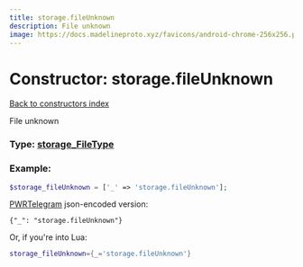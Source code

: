 ```yaml
---
title: storage.fileUnknown
description: File unknown
image: https://docs.madelineproto.xyz/favicons/android-chrome-256x256.png
---
```

# Constructor: storage.fileUnknown  
[Back to constructors index](index.md)



File unknown




### Type: [storage\_FileType](../types/storage_FileType.md)


### Example:

```php
$storage_fileUnknown = ['_' => 'storage.fileUnknown'];
```  

[PWRTelegram](https://pwrtelegram.xyz) json-encoded version:

```
{"_": "storage.fileUnknown"}
```


Or, if you're into Lua:

```lua
storage_fileUnknown={_='storage.fileUnknown'}

```



